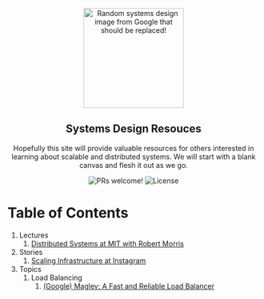 <p align="center">
  <img src="https://miro.medium.com/max/2000/1*UXYdhUocJfSHSdV3vRn8OQ.png" alt="Random systems design image from Google that should be replaced!" width="200">
</p>

<h2 align="center">
  Systems Design Resouces
</h2>

<p align="center">
  Hopefully this site will provide valuable resources for others interested in learning about scalable and distributed systems. We will start with a blank canvas and flesh it out as we go.
</p>

<p align="center">
  <img src="https://img.shields.io/badge/PRs-Welcome!-yellowgreen" alt="PRs welcome!" />

  <img alt="License" src="https://img.shields.io/badge/license-MIT-yellowgreen">
</p>

# Table of Contents
1. Lectures
    1. [Distributed Systems at MIT with Robert Morris](https://www.youtube.com/watch?v=cQP8WApzIQQ&list=PLrw6a1wE39_tb2fErI4-WkMbsvGQk9_UB)
2. Stories
    1. [Scaling Infrastructure at Instagram](https://www.youtube.com/watch?v=hnpzNAPiC0E&t=2182s) 
3. Topics
    1. Load Balancing
        1. [(Google) Maglev: A Fast and Reliable Load Balancer](https://research.google/pubs/pub44824/) 

